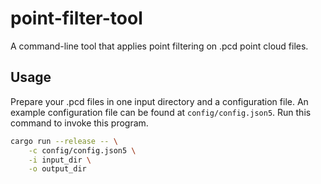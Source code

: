 # point-filter-tool

A command-line tool that applies point filtering on .pcd point cloud
files.

## Usage

Prepare your .pcd files in one input directory and a configuration
file. An example configuration file can be found at
`config/config.json5`. Run this command to invoke this program.

```sh
cargo run --release -- \
    -c config/config.json5 \
    -i input_dir \
    -o output_dir
```
